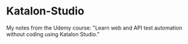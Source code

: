 # Katalon-Studio
My notes from the Udemy course: "Learn web and API test automation without coding using Katalon Studio."
